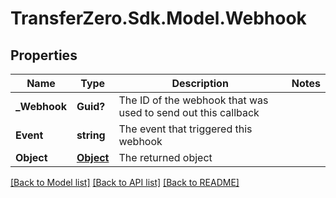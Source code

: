 
# TransferZero.Sdk.Model.Webhook

## Properties

Name | Type | Description | Notes
------------ | ------------- | ------------- | -------------
**_Webhook** | **Guid?** | The ID of the webhook that was used to send out this callback | 
**Event** | **string** | The event that triggered this webhook | 
**Object** | [**Object**](.md) | The returned object | 

[[Back to Model list]](../README.md#documentation-for-models)
[[Back to API list]](../README.md#documentation-for-api-endpoints)
[[Back to README]](../README.md)

